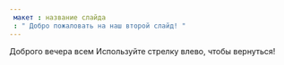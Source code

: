 ```yaml
---
 макет : название слайда
 : " Добро пожаловать на наш второй слайд! "
---
```

Доброго вечера всем
Используйте стрелку влево, чтобы вернуться!
